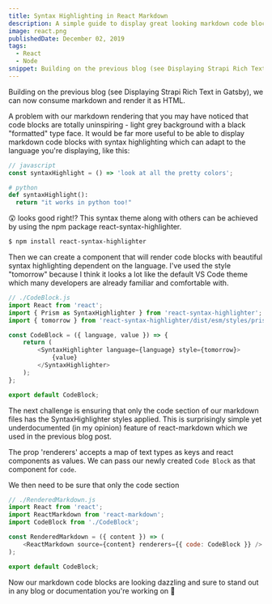 ```yaml
---
title: Syntax Highlighting in React Markdown
description: A simple guide to display great looking markdown code blocks in react
image: react.png
publishedDate: December 02, 2019
tags:
  - React
  - Node
snippet: Building on the previous blog (see Displaying Strapi Rich Text in Gatsby), we can now consume markdown and render it as HTML. A problem with our markdown rendering that you may have noticed that code blocks are totally uninspiring - light grey background with a black "formatted" type face.
---
```


Building on the previous blog (see Displaying Strapi Rich Text in Gatsby), we can now consume markdown and render it as HTML.

A problem with our markdown rendering that you may have noticed that code blocks are totally uninspiring - light grey background with a black "formatted" type face. It would be far more useful to be able to display markdown code blocks with syntax highlighting which can adapt to the language you're displaying, like this:

```js
// javascript
const syntaxHighlight = () => 'look at all the pretty colors';
```

```python
# python
def syntaxHighlight():
  return "it works in python too!"
```

😲 looks good right!? This syntax theme along with others can be achieved by using the npm package react-syntax-highlighter.

```bash
$ npm install react-syntax-highlighter
```

Then we can create a component that will render code blocks with beautiful syntax highlighting dependent on the language. I've used the style "tomorrow" because I think it looks a lot like the default VS Code theme which many developers are already familiar and comfortable with.

```js
// ./CodeBlock.js
import React from 'react';
import { Prism as SyntaxHighlighter } from 'react-syntax-highlighter';
import { tomorrow } from 'react-syntax-highlighter/dist/esm/styles/prism';

const CodeBlock = ({ language, value }) => {
	return (
		<SyntaxHighlighter language={language} style={tomorrow}>
			{value}
		</SyntaxHighlighter>
	);
};

export default CodeBlock;
```

The next challenge is ensuring that only the code section of our markdown files has the SyntaxHighlighter styles applied. This is surprisingly simple yet underdocumented (in my opinion) feature of react-markdown which we used in the previous blog post.

The prop 'renderers' accepts a map of text types as keys and react components as values. We can pass our newly created `Code Block` as that component for `code`.

We then need to be sure that only the code section

```js
// ./RenderedMarkdown.js
import React from 'react';
import ReactMarkdown from 'react-markdown';
import CodeBlock from './CodeBlock';

const RenderedMarkdown = ({ content }) => (
	<ReactMarkdown source={content} renderers={{ code: CodeBlock }} />
);

export default CodeBlock;
```

Now our markdown code blocks are looking dazzling and sure to stand out in any blog or documentation you're working on 🙂
